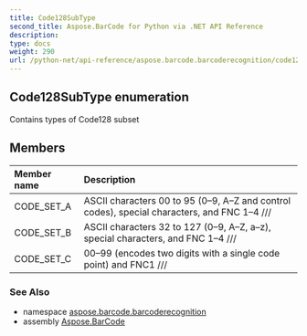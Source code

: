 ```yaml
---
title: Code128SubType
second_title: Aspose.BarCode for Python via .NET API Reference
description: 
type: docs
weight: 290
url: /python-net/api-reference/aspose.barcode.barcoderecognition/code128subtype/
---
```


## Code128SubType enumeration

Contains types of Code128 subset

## Members
| Member name | Description |
| :- | :- |
|CODE_SET_A|ASCII characters 00 to 95 (0–9, A–Z and control codes), special characters, and FNC 1–4 ///|
|CODE_SET_B|ASCII characters 32 to 127 (0–9, A–Z, a–z), special characters, and FNC 1–4 ///|
|CODE_SET_C|00–99 (encodes two digits with a single code point) and FNC1 ///|

### See Also

* namespace [aspose.barcode.barcoderecognition](/barcode/python-net/api-reference/aspose.barcode.barcoderecognition/)
* assembly [Aspose.BarCode](/barcode/python-net/api-reference/)

